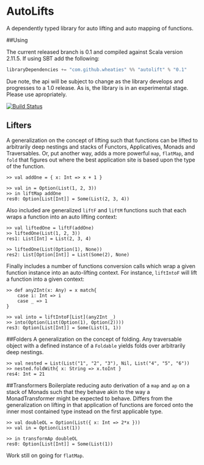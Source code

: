 AutoLifts
=========

A dependently typed library for auto lifting and auto mapping of functions.

##Using

The current released branch is 0.1 and compiled against Scala version 2.11.5. If using SBT add the following:

```scala
libraryDependencies += "com.github.wheaties" %% "autolift" % "0.1"
```

Due note, the api will be subject to change as the library develops and progresses to a 1.0 release. As is, the library is in an experimental stage. Please use apropriately.

[![Build Status](https://secure.travis-ci.org/wheaties/AutoLifts.png)](http://travis-ci.org/wheaties/AutoLifts)

## Lifters
A generalization on the concept of lifting such that functions can be lifted to arbitrarily deep nestings and stacks of Functors, Applicatives, Monads and Traversables. Or, put another way, adds a more powerful `map`, `flatMap`, and `fold` that figures out where the best application site is based upon the type of the function.

```
>> val addOne = { x: Int => x + 1 }

>> val in = Option(List(1, 2, 3))
>> in liftMap addOne
res0: Option[List[Int]] = Some(List(2, 3, 4))
```

Also included are generalized `liftF` and `liftM` functions such that each wraps a function into an auto lifting context:

```
>> val liftedOne = liftF(addOne)
>> liftedOne(List(1, 2, 3))
res1: List[Int] = List(2, 3, 4)

>> liftedOne(List(Option(1), None))
res2: List[Option[Int]] = List(Some(2), None)
```

Finally includes a number of functions conversion calls which wrap a given function instance into an auto-lifting context. For instance, `liftIntoF` will lift a function into a given context:

```
>> def any2Int(x: Any) = x match{
	case i: Int => i
	case _ => 1
}

>> val into = liftIntoF[List](any2Int _)
>> into(Option(List(Option(1), Option(2))))
res3: Option[List[Int]] = Some(List(1, 1))
```

##Folders
A generalization on the concept of folding. Any traversable object with a defined instance of a `Foldable` yields folds over arbitrarily deep nestings.

```
>> val nested = List(List("1", "2", "3"), Nil, List("4", "5", "6"))
>> nested.foldWith{ x: String => x.toInt }
res4: Int = 21
```

##Transformers
Boilerplate reducing auto derivation of a `map` and `ap` on a stack of Monads such that they behave akin to the way a MonadTransformer might be expected to behave. Differs from the generalization on lifting in that application of functions are forced onto the inner most contained type instead on the first applicable type.

```
>> val doubleOL = Option(List({ x: Int => 2*x }))
>> val in = Option(List(1))

>> in transformAp doubleOL
res0: Option[List[Int]] = Some(List(1))
```

Work still on going for `flatMap`.